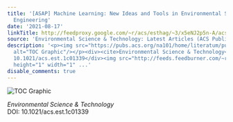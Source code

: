 ```yaml
---
title: '[ASAP] Machine Learning: New Ideas and Tools in Environmental Science and
  Engineering'
date: '2021-08-17'
linkTitle: http://feedproxy.google.com/~r/acs/esthag/~3/x5eNJ2p5n-A/acs.est.1c01339
source: 'Environmental Science & Technology: Latest Articles (ACS Publications)'
description: '<p><img src="https://pubs.acs.org/na101/home/literatum/publisher/achs/journals/content/esthag/0/esthag.ahead-of-print/acs.est.1c01339/20210817/images/medium/es1c01339_0005.gif"
  alt="TOC Graphic"/></p><div><cite>Environmental Science & Technology</cite></div><div>DOI:
  10.1021/acs.est.1c01339</div><img src="http://feeds.feedburner.com/~r/acs/esthag/~4/x5eNJ2p5n-A"
  height="1" width="1" ...'
disable_comments: true
---
```

<p><img src="https://pubs.acs.org/na101/home/literatum/publisher/achs/journals/content/esthag/0/esthag.ahead-of-print/acs.est.1c01339/20210817/images/medium/es1c01339_0005.gif" alt="TOC Graphic"/></p><div><cite>Environmental Science & Technology</cite></div><div>DOI: 10.1021/acs.est.1c01339</div><img src="http://feeds.feedburner.com/~r/acs/esthag/~4/x5eNJ2p5n-A" height="1" width="1" ...